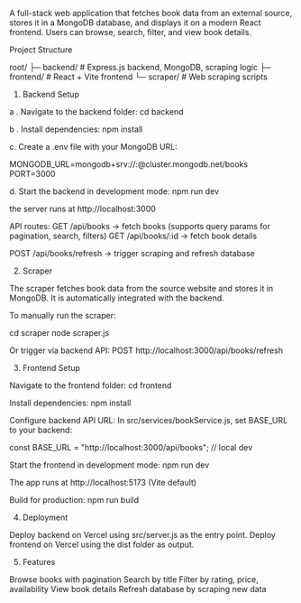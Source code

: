 A full-stack web application that fetches book data from an external source, stores it in a MongoDB database, and displays it on a modern React frontend. Users can browse, search, filter, and view book details.

Project Structure

root/
 ├─ backend/      # Express.js backend, MongoDB, scraping logic
 ├─ frontend/     # React + Vite frontend
 └─ scraper/      # Web scraping scripts


1. Backend Setup

a . Navigate to the backend folder:
    cd backend
    
b . Install dependencies:
    npm install


c. Create a .env file with your MongoDB URL:

  MONGODB_URL=mongodb+srv://<username>:<password>@cluster.mongodb.net/books
  PORT=3000

d. Start the backend in development mode:
  npm run dev


the server runs at http://localhost:3000


API routes:
GET /api/books → fetch books (supports query params for pagination, search, filters)
GET /api/books/:id → fetch book details

POST /api/books/refresh → trigger scraping and refresh database


2. Scraper

The scraper fetches book data from the source website and stores it in MongoDB. It is automatically integrated with the backend.

To manually run the scraper:

cd scraper
node scraper.js

Or trigger via backend API:
POST http://localhost:3000/api/books/refresh

3. Frontend Setup

Navigate to the frontend folder:
cd frontend


Install dependencies:
npm install


Configure backend API URL:
In src/services/bookService.js, set BASE_URL to your backend:

const BASE_URL = "http://localhost:3000/api/books"; // local dev

Start the frontend in development mode:
npm run dev


The app runs at http://localhost:5173 (Vite default)

Build for production:
npm run build

4. Deployment

Deploy backend on Vercel using src/server.js as the entry point.
Deploy frontend on Vercel using the dist folder as output.

5. Features

Browse books with pagination
Search by title
Filter by rating, price, availability
View book details
Refresh database by scraping new data


